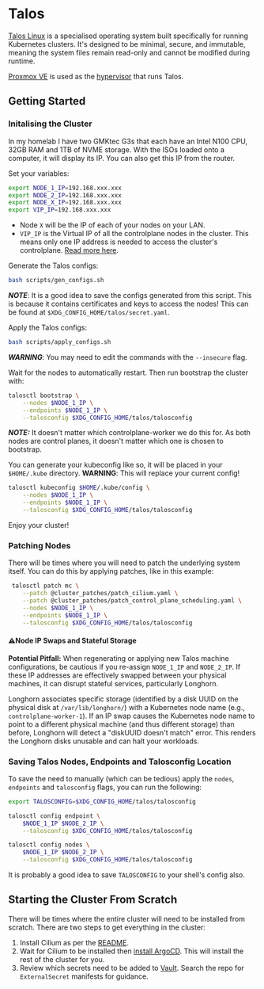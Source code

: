 # Talos

[Talos Linux](https://www.talos.dev/) is a specialised operating system built specifically for running Kubernetes clusters. It's designed to be minimal, secure, and immutable, meaning the system files remain read-only and cannot be modified during runtime.

[Proxmox VE](https://www.proxmox.com/en/) is used as the [hypervisor](https://en.wikipedia.org/wiki/Hypervisor) that runs Talos.

## Getting Started

### Initalising the Cluster

In my homelab I have two GMKtec G3s that each have an Intel N100 CPU, 32GB RAM and 1TB of NVME storage. With the ISOs loaded onto a computer, it will display its IP. You can also get this IP from the router.

Set your variables:

```bash
export NODE_1_IP=192.168.xxx.xxx
export NODE_2_IP=192.168.xxx.xxx
export NODE_X_IP=192.168.xxx.xxx
export VIP_IP=192.168.xxx.xxx
```

- Node `X` will be the IP of each of your nodes on your LAN.
- `VIP_IP` is the Virtual IP of all the controlplane nodes in the cluster. This means only one IP address is needed to access the cluster's controlplane. [Read more here](https://www.talos.dev/v1.10/talos-guides/network/vip).

Generate the Talos configs:
```bash
bash scripts/gen_configs.sh
```

***NOTE***: It is a good idea to save the configs generated from this script. This is because it contains certificates and keys to access the nodes!
This can be found at `$XDG_CONFIG_HOME/talos/secret.yaml`.

Apply the Talos configs:
```bash
bash scripts/apply_configs.sh
```

***WARNING***: You may need to edit the commands with the `--insecure` flag.

Wait for the nodes to automatically restart. Then run bootstrap the cluster with:

```bash
talosctl bootstrap \
    --nodes $NODE_1_IP \
    --endpoints $NODE_1_IP \
    --talosconfig $XDG_CONFIG_HOME/talos/talosconfig 
```

***NOTE:*** It doesn't matter which controlplane-worker we do this for. As both nodes are control planes, it doesn't matter which one is chosen to bootstrap.


You can generate your kubeconfig like so, it will be placed in your `$HOME/.kube` directory. **WARNING**: This will replace your current config!

```bash
talosctl kubeconfig $HOME/.kube/config \
    --nodes $NODE_1_IP \
    --endpoints $NODE_1_IP \
    --talosconfig $XDG_CONFIG_HOME/talos/talosconfig
```

Enjoy your cluster!


### Patching Nodes

There will be times where you will need to patch the underlying system itself. You can do this by applying patches, like in this example:

```bash
 talosctl patch mc \
    --patch @cluster_patches/patch_cilium.yaml \
    --patch @cluster_patches/patch_control_plane_scheduling.yaml \
    --nodes $NODE_1_IP \
    --endpoints $NODE_1_IP \
    --talosconfig $XDG_CONFIG_HOME/talos/talosconfig
```

#### ⚠️Node IP Swaps and Stateful Storage

**Potential Pitfall:** When regenerating or applying new Talos machine configurations, be cautious if you re-assign `NODE_1_IP` and `NODE_2_IP`. If these IP addresses are effectively swapped between your physical machines, it can disrupt stateful services, particularly Longhorn.

Longhorn associates specific storage (identified by a disk UUID on the physical disk at `/var/lib/longhorn/`) with a Kubernetes node name (e.g., `controlplane-worker-1`). If an IP swap causes the Kubernetes node name to point to a different physical machine (and thus different storage) than before, Longhorn will detect a "diskUUID doesn't match" error. This renders the Longhorn disks unusable and can halt your workloads.

### Saving Talos Nodes, Endpoints and Talosconfig Location

To save the need to manually (which can be tedious) apply the `nodes`, `endpoints` and `talosconfig` flags, you can run the following:

```bash
export TALOSCONFIG=$XDG_CONFIG_HOME/talos/talosconfig

talosctl config endpoint \
    $NODE_1_IP $NODE_2_IP \
    --talosconfig $XDG_CONFIG_HOME/talos/talosconfig

talosctl config nodes \
    $NODE_1_IP $NODE_2_IP \
    --talosconfig $XDG_CONFIG_HOME/talos/talosconfig
```

It is probably a good idea to save `TALOSCONFIG` to your shell's config also.

## Starting the Cluster From Scratch

There will be times where the entire cluster will need to be installed from scratch. There are two steps to get everything in the cluster:

1. Install Cilium as per the [README](../../networking/cilium/README.md).
2. Wait for Cilium to be installed then [install ArgoCD](../../ci-cd/argocd/README.md). This will install the rest of the cluster for you.
3. Review which secrets need to be added to [Vault](../../security/vault/README.md). Search the repo for `ExternalSecret` manifests for guidance.

